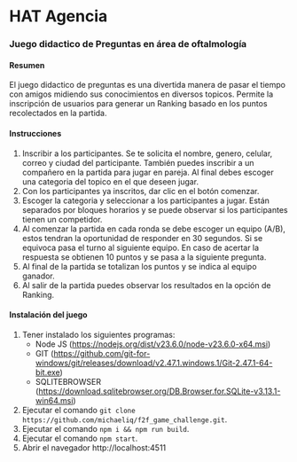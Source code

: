 # HAT Agencia
### Juego didactico de Preguntas en área de oftalmología

#### Resumen

El juego didactico de preguntas es una divertida manera de pasar el tiempo con amigos midiendo sus conocimientos en diversos topicos. Permite la inscripción de usuarios para generar un Ranking basado en los puntos recolectados en la partida.

#### Instrucciones

1. Inscribir a los participantes. Se te solicita el nombre, genero, celular, correo y ciudad del participante. También puedes inscribir a un compañero en la partida para jugar en pareja. Al final debes escoger una categoria del topico en el que deseen jugar.
2. Con los participantes ya inscritos, dar clic en el botón comenzar.
3. Escoger la categoria y seleccionar a los participantes a jugar. Están separados por bloques horarios y se puede observar si los participantes tienen un competidor.
4. Al comenzar la partida en cada ronda se debe escoger un equipo (A/B), estos tendran la oportunidad de responder en 30 segundos. Si se equivoca pasa el turno al siguiente equipo. En caso de acertar la respuesta se obtienen 10 puntos y se pasa a la siguiente pregunta.
5. Al final de la partida se totalizan los puntos y se indica al equipo ganador.
6. Al salir de la partida puedes observar los resultados en la opción de Ranking.

#### Instalación del juego

1. Tener instalado los siguientes programas:
    - Node JS (https://nodejs.org/dist/v23.6.0/node-v23.6.0-x64.msi)
    - GIT (https://github.com/git-for-windows/git/releases/download/v2.47.1.windows.1/Git-2.47.1-64-bit.exe)
    - SQLITEBROWSER (https://download.sqlitebrowser.org/DB.Browser.for.SQLite-v3.13.1-win64.msi)
2. Ejecutar el comando ```git clone https://github.com/michaeliq/f2f_game_challenge.git```.
3. Ejecutar el comando ```npm i && npm run build```.
4. Ejecutar el comando ```npm start```.
5. Abrir el navegador http://localhost:4511

